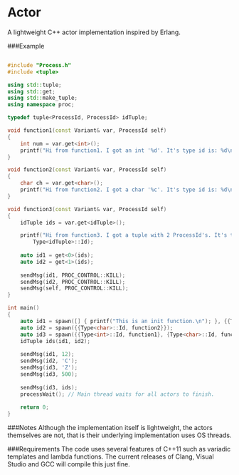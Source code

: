 Actor
=====

A lightweight C++ actor implementation inspired by Erlang.

###Example

```C++

#include "Process.h"
#include <tuple>

using std::tuple;
using std::get;
using std::make_tuple;
using namespace proc;

typedef tuple<ProcessId, ProcessId> idTuple;

void function1(const Variant& var, ProcessId self)
{
	int num = var.get<int>();
	printf("Hi from function1. I got an int '%d'. It's type id is: %d\n", num, Type<int>::Id);
}

void function2(const Variant& var, ProcessId self)
{
	char ch = var.get<char>();
	printf("Hi from function2. I got a char '%c'. It's type id is: %d\n", ch, Type<char>::Id);
}

void function3(const Variant& var, ProcessId self)
{
	idTuple ids = var.get<idTuple>();

	printf("Hi from function3. I got a tuple with 2 ProcessId's. It's type id is: %d\n",
        Type<idTuple>::Id);
		
	auto id1 = get<0>(ids);	
	auto id2 = get<1>(ids);	
	
	sendMsg(id1, PROC_CONTROL::KILL);
	sendMsg(id2, PROC_CONTROL::KILL);	
	sendMsg(self, PROC_CONTROL::KILL);		
}

int main()
{
	auto id1 = spawn([] { printf("This is an init function.\n"); }, {{Type<int>::Id, function1}});
	auto id2 = spawn({{Type<char>::Id, function2}});
	auto id3 = spawn({{Type<int>::Id, function1}, {Type<char>::Id, function2}, {Type<idTuple>::Id, function3}});
	idTuple ids(id1, id2);
	
	sendMsg(id1, 12);
	sendMsg(id2, 'C');
	sendMsg(id3, 'Z');
	sendMsg(id3, 500);
	
	sendMsg(id3, ids); 
	processWait(); // Main thread waits for all actors to finish.
	
	return 0;
} 
```

###Notes
Although the implementation itself is lightweight, the actors themselves are not, that is their underlying
implementation uses OS threads.
	
###Requirements
The code uses several features of C++11 such as variadic templates and lambda functions. The current releases
of Clang, Visual Studio and GCC will compile this just fine.
